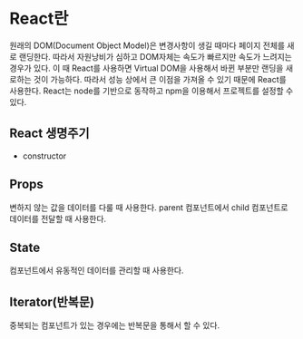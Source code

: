 React란
===

원래의 DOM(Document Object Model)은 변경사항이 생길 때마다 페이지 전체를 새로 랜딩한다. 따라서 자원낭비가 심하고 DOM자체는 속도가 빠르지만  속도가 느려지는 경우가 있다. 이 때 React를 사용하면 Virtual DOM을 사용해서 바뀐 부분만 랜딩을 새로하는 것이 가능하다. 따라서 성능 상에서 큰 이점을 가져올 수 있기 때문에 React를 사용한다. React는 node를 기반으로 동작하고 npm을 이용해서 프로젝트를 설정할 수 있다.

## React 생명주기

- constructor

## Props

변하지 않는 값을 데이터를 다룰 때 사용한다. parent 컴포넌트에서 child 컴포넌트로 데이터를 전달할 때 사용한다.

## State

컴포넌트에서 유동적인 데이터를 관리할 때 사용한다.

## Iterator(반복문)

중복되는 컴포넌트가 있는 경우에는 반복문을 통해서 할 수 있다.